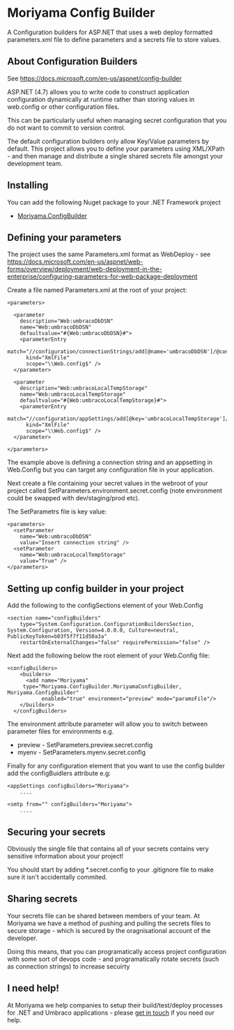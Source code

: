 # Moriyama Config Builder

A Configuration builders for ASP.NET that uses a web deploy formatted parameters.xml file to define parameters and a secrets file to store values.

## About Configuration Builders

See https://docs.microsoft.com/en-us/aspnet/config-builder

ASP.NET (4.7) allows you to write code to construct application configuration dynamically at runtime rather than storing values in web.config or other configuration files.

This can be particularly useful when managing secret configuration that you do not want to commit to version control.

The default configuration builders only allow Key/Value parameters by default. This project allows you to define your parameters using XML/XPath - and then manage and distribute a single shared secrets file amongst your development team.

## Installing

You can add the following Nuget package to your .NET Framework project

- [Moriyama.ConfigBuilder](https://www.nuget.org/packages/Moriyama.ConfigBuilder/)

## Defining your parameters

The project uses the same Parameters.xml format as WebDeploy - see https://docs.microsoft.com/en-us/aspnet/web-forms/overview/deployment/web-deployment-in-the-enterprise/configuring-parameters-for-web-package-deployment

Create a file named Parameters.xml at the root of your project:

```
<parameters>

  <parameter
    description="Web:umbracoDbDSN"
    name="Web:umbracoDbDSN"
    defaultvalue="#{Web:umbracoDbDSN}#">
    <parameterEntry
      match="//configuration/connectionStrings/add[@name='umbracoDbDSN']/@connectionString"
      kind="XmlFile"
      scope="\\Web.config$" />
  </parameter>
  
  <parameter
    description="Web:umbracoLocalTempStorage"
    name="Web:umbracoLocalTempStorage"
    defaultvalue="#{Web:umbracoLocalTempStorage}#">
    <parameterEntry
      match="//configuration/appSettings/add[@key='umbracoLocalTempStorage']/@value"
      kind="XmlFile"
      scope="\\Web.config$" />
  </parameter>
  
</parameters>
```

The example above is defining a connection string and an appsetting in Web.Config but you can target any configuration file in your application.

Next create a file containing your secret values in the webroot of your project called SetParameters.environment.secret.config (note environment could be swapped with dev/staging/prod etc).

The SetParametrs file is key value:

```
<parameters>
  <setParameter
    name="Web:umbracoDbDSN"
    value="Insert connection string" />
  <setParameter
    name="Web:umbracoLocalTempStorage"
    value="True" />
</parameters>
```

## Setting up config builder in your project

Add the following to the configSections element of your Web.Config

```
<section name="configBuilders" 
    type="System.Configuration.ConfigurationBuildersSection, System.Configuration, Version=4.0.0.0, Culture=neutral, PublicKeyToken=b03f5f7f11d50a3a" 
    restartOnExternalChanges="false" requirePermission="false" />
```

Next add the following below the root element of your Web.Config file:

```
<configBuilders>
    <builders>
      <add name="Moriyama"
     type="Moriyama.ConfigBuilder.MoriyamaConfigBuilder, Moriyama.ConfigBuilder" 
           enabled="true" environment="preview" mode="paramsFile"/>
    </builders>
  </configBuilders>
```


The environment attribute parameter will allow you to switch between parameter files for environments e.g.

- preview - SetParameters.preview.secret.config
- myenv - SetParameters.myenv.secret.config

Finally for any configuration element that you want to use the config builder add the configBuidlers attribute e.g:

```
<appSettings configBuilders="Moriyama">
    ....

<smtp from="" configBuilders="Moriyama">
    ....
```

## Securing your secrets

Obviously the single file that contains all of your secrets contains very sensitive information about your project!

You should start by adding *.secret.config to your .gitignore file to make sure it isn't accidentally commited.

## Sharing secrets

Your secrets file can be shared between members of your team. At Moriyama we have a method of pushing and pulling the secrets files to secure storage - which is secured by the oragnisational account of the developer.

Doing this means, that you can programatically access project configuration with some sort of devops code - and programatically rotate secrets (such as connection strings) to increase secuirty

## I need help!

At Moriyama we help companies to setup their build/test/deploy processes for .NET and Umbraco applications - please [get in touch](https://moriyama.co.uk/contact-us/) if you need our help.


